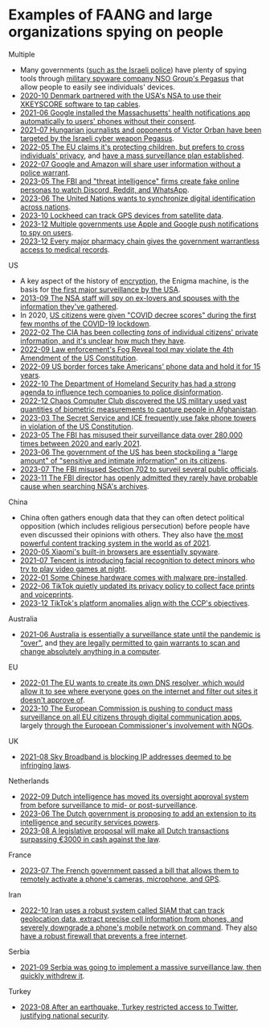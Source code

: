 
# Examples of FAANG and large organizations spying on people

Multiple

- Many governments ([such as the Israeli police](https://web.archive.org/web/20220208184156/https://www.calcalistech.com/ctech/articles/0,7340,L-3927410,00.html)) have plenty of spying tools through [military spyware company NSO Group's Pegasus](https://web.archive.org/web/20210718161802/https://www.washingtonpost.com/investigations/interactive/2021/nso-spyware-pegasus-cellphones/) that allow people to easily see individuals' devices.
- [2020-10 Denmark partnered with the USA's NSA to use their XKEYSCORE software to tap cables](https://web.archive.org/web/20201028203355/https://www.electrospaces.net/2020/10/danish-military-intelligence-uses.html).
- [2021-06 Google installed the Massachusetts' health notifications app automatically to users' phones without their consent](https://web.archive.org/web/20210619160716/https://play.google.com/store/apps/details?id=gov.ma.covid19.exposurenotifications.v3&showAllReviews=true).
- [2021-07 Hungarian journalists and opponents of Victor Orban have been targeted by the Israeli cyber weapon Pegasus](https://web.archive.org/web/20210719195833/https://telex.hu/direkt36/2021/07/19/pegasus-nso-hungary-viktor-orban-cyberweapon).
- [2022-05 The EU claims it's protecting children, but prefers to cross individuals' privacy](https://web.archive.org/web/20220614071545/https://www.lightbluetouchpaper.org/2022/05/11/european-commission-prefers-breaking-privacy-to-protecting-kids/), and [have a mass surveillance plan established](https://web.archive.org/web/20220614013747/https://www.patrick-breyer.de/en/chat-control-eu-commission-presents-mass-surveillance-plan-on-may-11/).
- [2022-07 Google and Amazon will share user information without a police warrant](https://web.archive.org/web/20220727002501/https://www.theverge.com/2022/7/26/23279562/arlo-apple-wyze-eufy-google-ring-security-camera-foortage-warrant).
- [2023-05 The FBI and "threat intelligence" firms create fake online personas to watch Discord, Reddit, and WhatsApp](https://web.archive.org/web/20230510212839/https://www.leefang.com/p/private-spies-hired-by-the-fbi-and).
- [2023-06 The United Nations wants to synchronize digital identification across nations](https://archive.is/apAg4).
- [2023-10 Lockheed can track GPS devices from satellite data](https://jackpoulson.substack.com/p/lockheed-is-now-tracking-phones-and).
- [2023-12 Multiple governments use Apple and Google push notifications to spy on users](https://web.archive.org/web/20231207132345/https://www.reuters.com/technology/cybersecurity/governments-spying-apple-google-users-through-push-notifications-us-senator-2023-12-06/).
- [2023-12 Every major pharmacy chain gives the government warrantless access to medical records](https://web.archive.org/web/20241224153027/https://www.techdirt.com/2023/12/28/every-major-pharmacy-chain-is-giving-the-government-warrantless-access-to-medical-records/).

US

- A key aspect of the history of [encryption](encryption.md), the Enigma machine, is the basis for [the first major surveillance by the USA](https://www.atlasobscura.com/articles/a-brief-history-of-the-nsa-attempting-to-insert-backdoors-into-encrypted-data).
- [2013-09 The NSA staff will spy on ex-lovers and spouses with the information they've gathered](https://web.archive.org/web/20171028232806/http://www.reuters.com/article/us-usa-surveillance-watchdog/nsa-staff-used-spy-tools-on-spouses-ex-lovers-watchdog-idUSBRE98Q14G20130927).
- In 2020, [US citizens were given "COVID decree scores" during the first few months of the COVID-19 lockdown](https://web.archive.org/web/20221025185443/https://reclaimthenet.org/us-analytics-firm-covid-19-decree-violation-scores/).
- [2022-02 The CIA has been collecting *tons* of individual citizens' private information, and it's unclear how much they have](https://web.archive.org/web/20220212214337/https://www.wyden.senate.gov/news/press-releases/wyden-and-heinrich-newly-declassified-documents-reveal-previously-secret-cia-bulk-collection-problems-with-cia-handling-of-americans-information).
- [2022-09 Law enforcement's Fog Reveal tool may violate the 4th Amendment of the US Constitution](https://web.archive.org/web/20220901172703/https://www.theblaze.com/news/mass-surveillance-tool-used-warrantlessly-may-violate-4th-amendment).
- [2022-09 US border forces take Americans' phone data and hold it for 15 years](https://web.archive.org/web/20220916085630/https://www.engadget.com/us-border-forces-traveler-data-15-years-085106938.html).
- [2022-10 The Department of Homeland Security has had a strong agenda to influence tech companies to police disinformation](https://web.archive.org/web/20221031090508/https://theintercept.com/2022/10/31/social-media-disinformation-dhs/).
- [2022-12 Chaos Computer Club discovered the US military used vast quantities of biometric measurements to capture people in Afghanistan](https://web.archive.org/web/20221227072024/https://www.ccc.de/en/updates/2022/afghanistan-biometrie).
- [2023-03 The Secret Service and ICE frequently use fake phone towers in violation of the US Constitution](https://web.archive.org/web/20230304030443/https://www.theregister.com/2023/03/04/dhs_secret_service_ice_stingray/).
- [2023-05 The FBI has misused their surveillance data over 280,000 times between 2020 and early 2021](https://web.archive.org/web/20230610193436/https://www.theregister.com/2023/05/22/fbi_fisa_abuse).
- [2023-06 The government of the US has been stockpiling a "large amount" of "sensitive and intimate information" on its citizens](https://web.archive.org/web/20230612195047/https://www.wired.com/story/odni-commercially-available-information-report/).
- [2023-07 The FBI misused Section 702 to surveil several public officials](https://web.archive.org/web/20230723044928/https://thehill.com/homenews/administration/4110850-fbi-improperly-used-702-surveillance-powers-on-us-senator/).
- [2023-11 The FBI director has openly admitted they rarely have probable cause when searching NSA's archives](https://web.archive.org/web/20231121193233/https://www.techdirt.com/2023/11/21/fbi-director-admits-agency-rarely-has-probable-cause-when-it-performs-backdoor-searches-of-nsa-collections/).

China

- China often gathers enough data that they can often detect political opposition (which includes religious persecution) before people have even discussed their opinions with others. They also have [the most powerful content tracking system in the world as of 2021](https://web.archive.org/web/20211004170458/https://www.thetechlounge.com/great-firewall-of-china/).
- [2020-05 Xiaomi's built-in browsers are essentially spyware](https://web.archive.org/web/20200504191144/https://palant.info/2020/05/04/are-xiaomi-browsers-spyware-yes-they-are.../).
- [2021-07 Tencent is introducing facial recognition to detect minors who try to play video games at night](https://web.archive.org/web/20210706120232/https://www.sixthtone.com/news/1007915/tencent-deploys-facial-recognition-to-detect-minors-gaming-at-night-).
- [2022-01 Some Chinese hardware comes with malware pre-installed](https://web.archive.org/web/20220122165826/https://www.rmcybernetics.com/general/zhengbang-zb3245tss-pick-place-machine).
- [2022-06 TikTok quietly updated its privacy policy to collect face prints and voiceprints](https://web.archive.org/web/20220630031139/https://www.pandasecurity.com/en/mediacenter/security/tiktok-privacy-faceprints/).
- [2023-12 TikTok's platform anomalies align with the CCP's objectives](https://networkcontagion.us/wp-content/uploads/A-Tik-Tok-ing-Timebomb_12.21.23.pdf).

Australia

- [2021-06 Australia is essentially a surveillance state until the pandemic is "over"](https://web.archive.org/web/20210601005113/https://ia.acs.org.au/article/2021/australia-is-becoming-a-surveillance-state.html), and [they are legally permitted to gain warrants to scan and change absolutely anything in a computer](https://web.archive.org/web/20210902073603/https://digitalrightswatch.org.au/2021/09/02/australias-new-mass-surveillance-mandate/).

EU

- [2022-01 The EU wants to create its own DNS resolver, which would allow it to see where everyone goes on the internet and filter out sites it doesn't approve of](https://web.archive.org/web/20220119185337/https://therecord.media/eu-wants-to-build-its-own-dns-infrastructure-with-built-in-filtering-capabilities/).
- [2023-10 The European Commission is pushing to conduct mass surveillance on all EU citizens through digital communication apps](https://web.archive.org/web/20231013093104/https://dannymekic.com/202310/undermining-democracy-the-european-commissions-controversial-push-for-digital-surveillance), largely [through the European Commissioner's involvement with NGOs](https://web.archive.org/web/20230927090430/https://www.patrick-breyer.de/en/breyer-on-chat-control-investigative-research-eu-commissioner-as-double-agent-of-foreign-interference/).

UK

- [2021-08 Sky Broadband is blocking IP addresses deemed to be infringing laws](https://web.archive.org/web/20210829083116/https://torrentfreak.com/sky-subscribers-piracy-habits-directly-help-premier-league-block-illegal-streams-210828/).

Netherlands

- [2022-09 Dutch intelligence has moved its oversight approval system from before surveillance to mid- or post-surveillance](https://web.archive.org/web/20220909181832/https://berthub.eu/articles/posts/resignation-as-intelligence-regulator/).
- [2023-06 The Dutch government is proposing to add an extension to its intelligence and security services powers](https://web.archive.org/web/20230607181701/https://berthub.eu/articles/posts/dutch-intel-law-about-intel/).
- [2023-08 A legislative proposal will make all Dutch transactions surpassing €3000 in cash against the law](https://archive.is/20230823135947/https://www.rijksoverheid.nl/onderwerpen/geldzaken/vraag-en-antwoord/grote-aankopen-met-contant-geld#selection-151.76-151.77).

France

- [2023-07 The French government passed a bill that allows them to remotely activate a phone's cameras, microphone, and GPS](https://web.archive.org/web/20230708100636/https://gazettengr.com/france-passes-bill-to-allow-police-remotely-activate-phone-camera-microphone-spy-on-people/).

Iran

- [2022-10 Iran uses a robust system called SIAM that can track geolocation data, extract precise cell information from phones, and severely downgrade a phone's mobile network on command](https://web.archive.org/web/20221028040506/https://theintercept.com/2022/10/28/iran-protests-phone-surveillance/). They [also have a robust firewall that prevents a free internet](https://web.archive.org/web/20221028125851/https://blog.thc.org/the-iran-firewall-a-preliminary-report).

Serbia

- [2021-09 Serbia was going to implement a massive surveillance law, then quickly withdrew it](https://web.archive.org/web/20210923152309/https://www.b92.net/eng/news/politics.php?yyyy=2021&mm=09&dd=23&nav_id=111798).

Turkey

- [2023-08 After an earthquake, Turkey restricted access to Twitter, justifying national security](https://web.archive.org/web/20230208135247/https://netblocks.org/reports/twitter-restricted-in-turkey-in-aftermath-of-earthquake-oy9LJ9B3).
